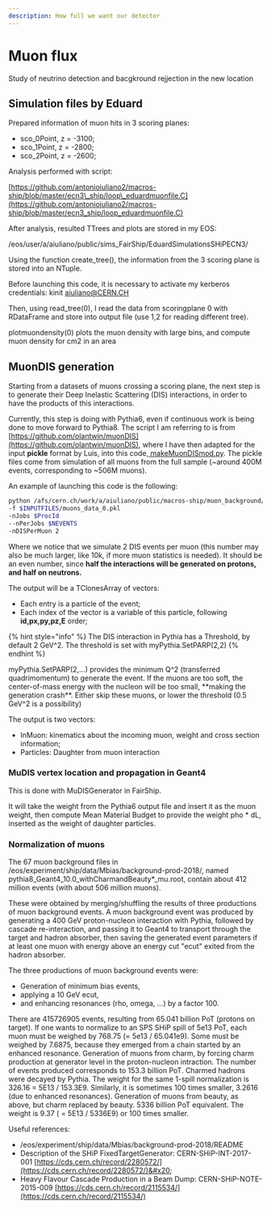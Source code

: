 ```yaml
---
description: How full we want our detector
---
```


# Muon flux

Study of neutrino detection and bacgkround rejjection in the new location

## Simulation files by Eduard

Prepared information of muon hits in 3 scoring planes:

* sco\_0Point, z = -3100;
* sco\_1Point,  z = -2800;
* sco\_2Point, z = -2600;

Analysis performed with script:

[https://github.com/antonioiuliano2/macros-ship/blob/master/ecn3\_ship/loop\_eduardmuonfile.C](https://github.com/antonioiuliano2/macros-ship/blob/master/ecn3_ship/loop_eduardmuonfile.C)

After analysis, resulted TTrees and plots are stored in my EOS:

/eos/user/a/aiuliano/public/sims\_FairShip/EduardSimulationsSHiPECN3/

Using the function create\_tree(), the information from the 3 scoring plane is stored into an NTuple.

Before launching this code, it is necessary to activate my kerberos credentials: kinit aiuliano@CERN.CH

Then, using read\_tree(0), I read the data from scoringplane 0 with RDataFrame and store into output file (use 1,2 for reading different tree).

plotmuondensity(0) plots the muon density with large bins, and compute muon density for cm2 in an area&#x20;

## MuonDIS generation

Starting from a datasets of muons crossing a scoring plane, the next step is to generate their Deep Inelastic Scattering (DIS) interactions, in order to have the products of this interactions.

Currently, this step is doing with Pythia6, even if continuous work is being done to move forward to Pythia8. The script I am referring to is from [https://github.com/olantwin/muonDIS](https://github.com/olantwin/muonDIS), where I have then adapted for the input **pickle** format by Luis, into this code,[ makeMuonDISmod.py](https://github.com/antonioiuliano2/macros-ship/blob/master/muon_background/makeMuonDISmod.py). The pickle files come from simulation of all muons from the full sample (\~around 400M events, corresponding to \~506M muons).

An example of launching this code is the following:

```bash
python /afs/cern.ch/work/a/aiuliano/public/macros-ship/muon_background/makeMuonDISmod.py 
-f $INPUTFILES/muons_data_0.pkl 
-nJobs $ProcId 
--nPerJobs $NEVENTS 
-nDISPerMuon 2
```

&#x20;Where we notice that we simulate 2 DIS events per muon (this number may also be much larger, like 10k, if more muon statistics is needed). It should be an even number, since **half the interactions will be generated on protons, and half on neutrons.**

The output will be a TClonesArray of vectors:

* Each entry is a particle of the event;
* Each index of the vector is a variable of this particle, following **id,px,py,pz,E** order;

{% hint style="info" %}
The DIS interaction in Pythia has a Threshold, by default 2 GeV^2. The threshold is set with myPythia.SetPARP(2,2)
{% endhint %}

myPythia.SetPARP(2,...) provides the minimum Q^2 (transferred quadrimomentum) to generate the event. If the muons are too soft, the center-of-mass energy with the nucleon will be too small, \*\*making the generation crash\*\*. Either skip these muons, or lower the threshold (0.5 GeV^2 is a possibility)

The output is two vectors:

* InMuon: kinematics about the incoming muon, weight and cross section information;
* Particles: Daughter from muon interaction

### MuDIS vertex location and propagation in Geant4

This is done with MuDISGenerator in FairShip.

It will take the weight from the Pythia6 output file and insert it as the muon weight, then compute Mean Material Budget to provide the weight pho \* dL, inserted as the weight of daughter particles.

### Normalization of muons

The 67 muon background files in /eos/experiment/ship/data/Mbias/background-prod-2018/, named pythia8\_Geant4\_10.0\_withCharmandBeauty\*\_mu.root, contain about 412 million events (with about 506 million muons).&#x20;

These were obtained by merging/shuffling the results of three productions of muon background events. A muon background event was produced by generating a 400 GeV proton-nucleon interaction with Pythia, followed by cascade re-interaction, and passing it to Geant4 to transport through the target and hadron absorber, then saving the generated event parameters if at least one muon with energy above an energy cut "ecut" exited from the hadron absorber.

&#x20;The three productions of muon background events were:&#x20;

* Generation of minimum bias events,&#x20;
* applying a 10 GeV ecut,&#x20;
* and enhancing resonances (rho, omega, ...) by a factor 100.&#x20;

There are 415726905 events, resulting from 65.041 billion PoT (protons on target). If one wants to normalize to an SPS SHiP spill of 5e13 PoT, each muon must be weighed by 768.75 (= 5e13 / 65.041e9). Some must be weighed by 7.6875, because they emerged from a chain started by an enhanced resonance. Generation of muons from charm, by forcing charm production at generator level in the proton-nucleon intraction. The number of events produced corresponds to 153.3 billion PoT. Charmed hadrons were decayed by Pythia. The weight for the same 1-spill normalization is 326.16 = 5E13 / 153.3E9. Similarly, it is sometimes 100 times smaller, 3.2616 (due to enhanced resonances). Generation of muons from beauty, as above, but charm replaced by beauty. 5336 billion PoT equivalent. The weight is 9.37 ( = 5E13 / 5336E9) or 100 times smaller.

Useful references:&#x20;

* /eos/experiment/ship/data/Mbias/background-prod-2018/README&#x20;
* Description of the SHiP FixedTargetGenerator: CERN-SHiP-INT-2017-001 [https://cds.cern.ch/record/2280572/](https://cds.cern.ch/record/2280572/)&#x20;
* Heavy Flavour Cascade Production in a Beam Dump: CERN-SHiP-NOTE-2015-009 [https://cds.cern.ch/record/2115534/](https://cds.cern.ch/record/2115534/)

